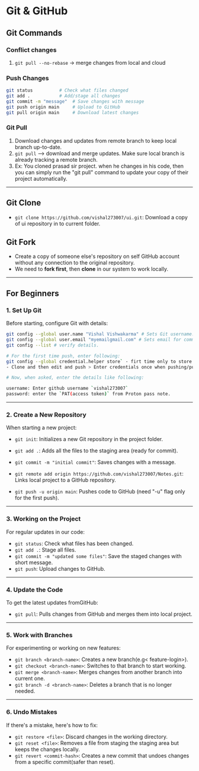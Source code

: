 # Git & GitHub

## Git Commands

### Conflict changes

1. `git pull --no-rebase` -> merge changes from local and cloud

### Push Changes

```bash
git status          # Check what files changed
git add .           # Add/stage all changes
git commit -m "message"  # Save changes with message
git push origin main     # Upload to GitHub
git pull origin main     # Download latest changes
```

### Git Pull

1. Download changes and updates from remote branch to keep local branch up-to-date.
2. `git pull` --> download and merge updates. Make sure local branch is already tracking a remote branch.
3. Ex: You cloned prasad sir project. when he changes in his code, then you can simply run the "git pull" command to update your copy of their project automatically.

---

## Git Clone

- `git clone https://github.com/vishal273007/ui.git`: Download a copy of ui repository in to current folder.

## Git Fork

- Create a copy of someone else's repository on self GitHub account without any connection to the original repository.
- We need to **fork first**, then **clone** in our system to work locally.

---

<!-- =================================== -->

## For Beginners

### 1. Set Up Git

Before starting, configure Git with details:

```bash
git config --global user.name "Vishal Vishwakarma" # Sets Git username.
git config --global user.email "myemailgmail.com" # Sets email for commits.
git config --list # verify details.

# For the first time push, enter following:
git config --global credential.helper store` - firt time only to store git credentials
- Clone and then edit and push > Enter credentials once when pushing/pulling (after this, Git will remember them)

# Now, when asked, enter the details like following:

username: Enter github username `vishal273007`
password: enter the `PAT(access token)` from Proton pass note.
```

---

### 2. Create a New Repository

When starting a new project:

- `git init`: Initializes a new Git repository in the project folder.
- `git add .`: Adds all the files to the staging area (ready for commit).
- `git commit -m "initial commit"`: Saves changes with a message.

- `git remote add origin https://github.com/vishal273007/Notes.git`: Links local project to a GitHub repository.
- `git push -u origin main`: Pushes code to GitHub (need "-u" flag only for the first push).

---

### 3. Working on the Project

For regular updates in our code:

- `git status`: Check what files has been changed.
- `git add .`: Stage all files.
- `git commit -m "updated some files"`: Save the staged changes with short message.
- `git push`: Upload changes to GitHub.

---

### 4. Update the Code

To get the latest updates fromGitHub:

- `git pull`: Pulls changes from GitHub and merges them into local project.

---

### 5. Work with Branches

For experimenting or working on new features:

- `git branch <branch-name>`: Creates a new branch(e.g< feature-login>).
- `git checkout <branch-name>`: Switches to that branch to start working.
- `git merge <branch-name>`: Merges changes from another branch into current one.
- `git branch -d <branch-name>`: Deletes a branch that is no longer needed.

---

### 6. Undo Mistakes

If there's a mistake, here's how to fix:

- `git restore <file>`: Discard changes in the working directory.
- `git reset <file>`: Removes a file from staging the staging area but keeps the changes locally.
- `git revert <commit-hash>`: Creates a new commit that undoes changes from a specific commit(safer than reset).

